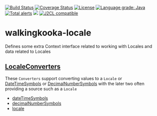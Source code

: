 [![Build Status](https://github.com/mP1/walkingkooka-locale/actions/workflows/build.yaml/badge.svg)](https://github.com/mP1/walkingkooka-locale/actions/workflows/build.yaml/badge.svg)
[![Coverage Status](https://coveralls.io/repos/github/mP1/walkingkooka-locale/badge.svg?branch=master)](https://coveralls.io/repos/github/mP1/walkingkooka-locale?branch=master)
[![License](https://img.shields.io/badge/License-Apache%202.0-blue.svg)](https://opensource.org/licenses/Apache-2.0)
[![Language grade: Java](https://img.shields.io/lgtm/grade/java/g/mP1/walkingkooka-locale.svg?logo=lgtm&logoWidth=18)](https://lgtm.com/projects/g/mP1/walkingkooka-locale/context:java)
[![Total alerts](https://img.shields.io/lgtm/alerts/g/mP1/walkingkooka-locale.svg?logo=lgtm&logoWidth=18)](https://lgtm.com/projects/g/mP1/walkingkooka-locale/alerts/)
![](https://tokei.rs/b1/github/mP1/walkingkooka-locale)
[![J2CL compatible](https://img.shields.io/badge/J2CL-compatible-brightgreen.svg)](https://github.com/mP1/j2cl-central)

# walkingkooka-locale
Defines some extra Context interface related to working with Locales and data related to Locales

## [LocaleConverters](https://github.com/mP1/walkingkooka-locale/blob/master/src/main/java/walkingkooka/locale/convert/LocaleConverters.java)

These `Converters` support converting values to a `Locale` or [DateTimeSymbols](https://github.com/mP1/walkingkooka-datetime/blob/master/src/main/java/walkingkooka/datetime/DateTimeSymbols.java)
or [DecimalNumberSymbols](https://github.com/mP1/walkingkooka-math/blob/master/src/main/java/walkingkooka/math/DecimalNumberSymbols.java)
with the later two often providing a source such as a `Locale`

- [dateTimeSymbols](https://github.com/mP1/walkingkooka-locale/blob/master/src/main/java/walkingkooka/locale/convert/LocaleConverterToDateTimeSymbols.java)
- [decimalNumberSymbols](https://github.com/mP1/walkingkooka-locale/blob/master/src/main/java/walkingkooka/locale/convert/LocaleConverterToDecimalNumberSymbols.java)
- [locale](https://github.com/mP1/walkingkooka-locale/blob/master/src/main/java/walkingkooka/locale/convert/LocaleConverterToLocale.java)
